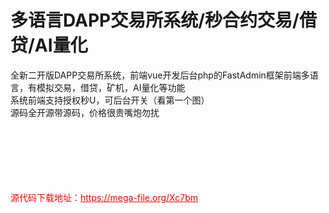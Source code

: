 # 多语言DAPP交易所系统/秒合约交易/借贷/AI量化

全新二开版DAPP交易所系统，前端vue开发后台php的FastAdmin框架前端多语言，有模拟交易，借贷，矿机，AI量化等功能<br>系统前端支持授权秒U，可后台开关（看第一个图）<br>源码全开源带源码，价格很贵嘴炮勿扰<br><br><br><br><br><br><br>


<p style="color: red;">源代码下载地址：<a href="https://mega-file.org/Xc7bm" style="color: red;">https://mega-file.org/Xc7bm</a></p>